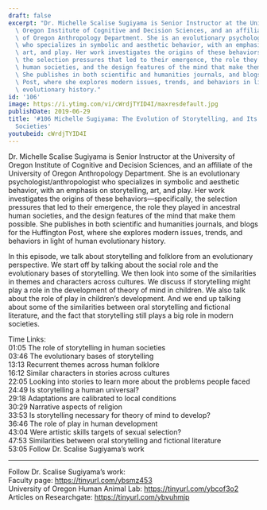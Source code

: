 ```yaml
---
draft: false
excerpt: "Dr. Michelle Scalise Sugiyama is Senior Instructor at the University of\
  \ Oregon Institute of Cognitive and Decision Sciences, and an affiliate of the University\
  \ of Oregon Anthropology Department. She is an evolutionary psychologist/anthropologist\
  \ who specializes in symbolic and aesthetic behavior, with an emphasis on storytelling,\
  \ art, and play. Her work investigates the origins of these behaviors\u2014specifically,\
  \ the selection pressures that led to their emergence, the role they played in ancestral\
  \ human societies, and the design features of the mind that make them possible.\
  \ She publishes in both scientific and humanities journals, and blogs for the Huffington\
  \ Post, where she explores modern issues, trends, and behaviors in light of human\
  \ evolutionary history."
id: '106'
image: https://i.ytimg.com/vi/cWrdjTYID4I/maxresdefault.jpg
publishDate: 2019-06-29
title: '#106 Michelle Sugiyama: The Evolution of Storytelling, and Its Role in Human
  Societies'
youtubeid: cWrdjTYID4I
---
```

Dr. Michelle Scalise Sugiyama is Senior Instructor at the University of Oregon Institute of Cognitive and Decision Sciences, and an affiliate of the University of Oregon Anthropology Department. She is an evolutionary psychologist/anthropologist who specializes in symbolic and aesthetic behavior, with an emphasis on storytelling, art, and play. Her work investigates the origins of these behaviors—specifically, the selection pressures that led to their emergence, the role they played in ancestral human societies, and the design features of the mind that make them possible. She publishes in both scientific and humanities journals, and blogs for the Huffington Post, where she explores modern issues, trends, and behaviors in light of human evolutionary history.

In this episode, we talk about storytelling and folklore from an evolutionary perspective. We start off by talking about the social role and the evolutionary bases of storytelling. We then look into some of the similarities in themes and characters across cultures. We discuss if storytelling might play a role in the development of theory of mind in children. We also talk about the role of play in children’s development. And we end up talking about some of the similarities between oral storytelling and fictional literature, and the fact that storytelling still plays a big role in modern societies.

Time Links:  
01:05  The role of storytelling in human societies  
03:46  The evolutionary bases of storytelling                    
13:13  Recurrent themes across human folklore            
16:12  Similar characters in stories across cultures          
22:05  Looking into stories to learn more about the problems people faced           
24:49  Is storytelling a human universal?   
29:18  Adaptations are calibrated to local conditions  
30:29  Narrative aspects of religion  
33:53  Is storytelling necessary for theory of mind to develop?    
36:46  The role of play in human development  
43:04  Were artistic skills targets of sexual selection?  
47:53  Similarities between oral storytelling and fictional literature  
53:05  Follow Dr. Scalise Sugiyama’s work    

---

Follow Dr. Scalise Sugiyama’s work:  
Faculty page: https://tinyurl.com/ybsmz453  
University of Oregon Human Animal Lab: https://tinyurl.com/ybcof3o2  
Articles on Researchgate: https://tinyurl.com/ybvuhmjp
